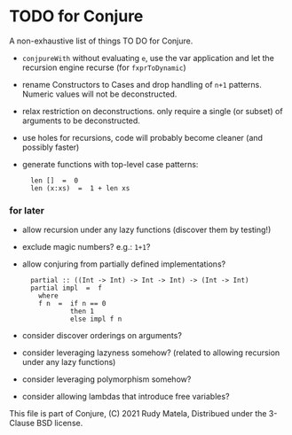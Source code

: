 TODO for Conjure
================

A non-exhaustive list of things TO DO for Conjure.

* `conjpureWith` without evaluating `e`,
  use the var application and let the recursion engine recurse
  (for `fxprToDynamic`)

* rename Constructors to Cases and
  drop handling of `n+1` patterns.
  Numeric values will not be deconstructed.

* relax restriction on deconstructions.
  only require a single (or subset) of arguments to be deconstructed.

* use holes for recursions, code will probably become cleaner
  (and possibly faster)

* generate functions with top-level case patterns:

        len []  =  0
        len (x:xs)  =  1 + len xs


### for later

* allow recursion under any lazy functions (discover them by testing!)

* exclude magic numbers?  e.g.: `1+1`?

* allow conjuring from partially defined implementations?

        partial :: ((Int -> Int) -> Int -> Int) -> (Int -> Int)
        partial impl  =  f
          where
          f n  =  if n == 0
                  then 1
                  else impl f n

* consider discover orderings on arguments?

* consider leveraging lazyness somehow?
  (related to allowing recursion under any lazy functions)

* consider leveraging polymorphism somehow?

* consider allowing lambdas that introduce free variables?


This file is part of Conjure,
(C) 2021 Rudy Matela,
Distribued under the 3-Clause BSD license.
